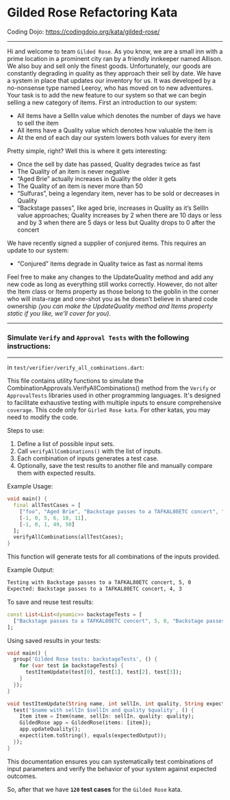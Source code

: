 # Gilded Rose Refactoring Kata
Coding Dojo: https://codingdojo.org/kata/gilded-rose/

---

Hi and welcome to team `Gilded Rose`. As you know, we are a small inn with a prime location in a prominent city ran by a friendly innkeeper named Allison. We also buy and sell only the finest goods. Unfortunately, our goods are constantly degrading in quality as they approach their sell by date. We have a system in place that updates our inventory for us. It was developed by a no-nonsense type named Leeroy, who has moved on to new adventures. Your task is to add the new feature to our system so that we can begin selling a new category of items. First an introduction to our system:   

- All items have a SellIn value which denotes the number of days we have to sell the item
- All items have a Quality value which denotes how valuable the item is
- At the end of each day our system lowers both values for every item

Pretty simple, right? Well this is where it gets interesting:   
- Once the sell by date has passed, Quality degrades twice as fast
- The Quality of an item is never negative
- “Aged Brie” actually increases in Quality the older it gets
- The Quality of an item is never more than 50
- “Sulfuras”, being a legendary item, never has to be sold or decreases in Quality
- “Backstage passes”, like aged brie, increases in Quality as it’s SellIn value approaches; Quality increases by 2 when there are 10 days or less and by 3 when there are 5 days or less but Quality drops to 0 after the concert

We have recently signed a supplier of conjured items. This requires an update to our system:
- “Conjured” items degrade in Quality twice as fast as normal items   

Feel free to make any changes to the UpdateQuality method and add any new code as long as everything still works correctly. However, do not alter the Item class or Items property as those belong to the goblin in the corner who will insta-rage and one-shot you as he doesn’t believe in shared code ownership *(you can make the UpdateQuality method and Items property static if you like, we’ll cover for you)*.

---

### Simulate `Verify` and `Approval Tests` with the following instructions:

---
in `test/verifier/verify_all_combinations.dart`:

 This file contains utility functions to simulate the CombinationApprovals.VerifyAllCombinations()
 method from the `Verify` or `ApprovalTests` libraries used in other programming languages.
 It's designed to facilitate exhaustive testing with multiple inputs to ensure comprehensive `coverage`.
 This code only for `Girled Rose kata`. For other katas, you may need to modify the code.

 Steps to use:
 1. Define a list of possible input sets.
 2. Call `verifyAllCombinations()` with the list of inputs.
 3. Each combination of inputs generates a test case.
 4. Optionally, save the test results to another file and manually compare them with expected results.

 Example Usage:
 ```dart
 void main() {
   final allTestCases = [
     ["foo", "Aged Brie", "Backstage passes to a TAFKAL80ETC concert", "Sulfuras, Hand of Ragnaros"],
     [-1, 0, 5, 6, 10, 11],
     [-1, 0, 1, 49, 50]
   ];
   verifyAllCombinations(allTestCases);
 }
 ```
 This function will generate tests for all combinations of the inputs provided.

 Example Output:
 ```bash
 Testing with Backstage passes to a TAFKAL80ETC concert, 5, 0
 Expected: Backstage passes to a TAFKAL80ETC concert, 4, 3
 ```

 To save and reuse test results:
 ```dart
 const List<List<dynamic>> backstageTests = [
   ["Backstage passes to a TAFKAL80ETC concert", 5, 0, "Backstage passes to a TAFKAL80ETC concert, 4, 3"],
 ];
 ```

 Using saved results in your tests:
 ```dart
 void main() {
   group('Gilded Rose tests: backstageTests', () {
     for (var test in backstageTests) {
       testItemUpdate(test[0], test[1], test[2], test[3]);
     }
   });
 }

 void testItemUpdate(String name, int sellIn, int quality, String expectedOutput) {
   test('$name with sellIn $sellIn and quality $quality', () {
     Item item = Item(name, sellIn: sellIn, quality: quality);
     GildedRose app = GildedRose(items: [item]);
     app.updateQuality();
     expect(item.toString(), equals(expectedOutput));
   });
 }
 ```

 This documentation ensures you can systematically test combinations of input parameters and verify the behavior of your system against expected outcomes.

 So, after that we have **`120` test cases** for the `Gilded Rose` kata.